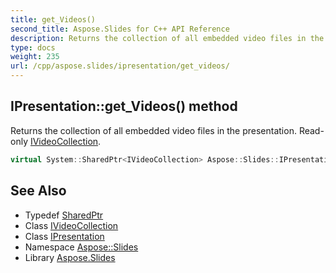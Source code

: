 ```yaml
---
title: get_Videos()
second_title: Aspose.Slides for C++ API Reference
description: Returns the collection of all embedded video files in the presentation. Read-only IVideoCollection.
type: docs
weight: 235
url: /cpp/aspose.slides/ipresentation/get_videos/
---
```

## IPresentation::get_Videos() method


Returns the collection of all embedded video files in the presentation. Read-only [IVideoCollection](../../ivideocollection/).

```cpp
virtual System::SharedPtr<IVideoCollection> Aspose::Slides::IPresentation::get_Videos()=0
```

## See Also

* Typedef [SharedPtr](../../system/sharedptr/)
* Class [IVideoCollection](../ivideocollection/)
* Class [IPresentation](./)
* Namespace [Aspose::Slides](../)
* Library [Aspose.Slides](../../)